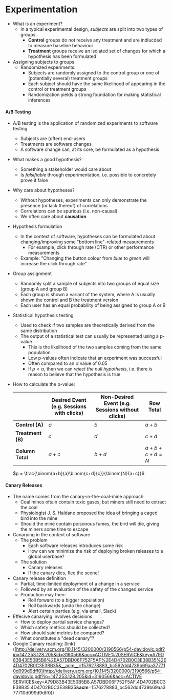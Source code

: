 # Experimentation

* What is an experiment?
  * In a typical experimental design, *subjects* are split into two types of groups:
    * **Control** groups do not receive any treatment and are indlucded to measure baseline behaviour
    * **Treatment** groups receive an isolated set of changes for which a hypothesis has been formulated
* Assigning subjects to groups
  * Randomized experiments:
    * Subjects are randomly assigned to the control group or one of (potentially several) treatment groups
    * Each subject should have the same likelihood of appearing in the control or treatment groups
    * Randomization yields a strong foundation for making statistical inferences

#### A/B Testing

* A/B testing is the application of randomized experiments to software testing
  * Subjects are (often) end-users
  * Treatments are software changes
  * A software change can, at its core, be formulated as a hypothesis
* What makes a good hypothesis?
  * Something a stakeholder would care about
  * Is *falsifiable* through experimentation, i.e. possible to concretely prove it false
* Why care about hypotheses?
  * Without hypotheses, experiments can only demonstrate the presence (or lack thereof) of correlations
  * Correlations can be spurious (i.e. non-causal)
  * We often care about **causation**

* Hypothesis formulation

  * In the context of software, hypotheses can be formulated about changing/improving some "bottom line"-related measurements
    * For example, click through rate (CTR) or other performance measurements
  * Example: "Changing the button colour from *blue* to *green* will increase the click through rate"

* Group assignment

  * Randomly split a sample of subjects into two groups of equal size (group A and group B)
  * Each group is shown a variant of the system, where A is usually shown the control and B the treatment version
  * Each user has an equal probability of being assigned to group A or B

* Statistical hypothesis testing

  * Used to check if two samples are theoretically derived from the same distribution
  * The output of a statistical test can usually be represented using a p-value
    * This is the likelihood of the two samples coming from the same population
    * Low p-values often indicate that an experiment was successful
    * Often compared to an $\alpha$ value of 0.05
    * If $p < \alpha$, then we can *reject the null hypothesis*, i.e. there is reason to believe that the hypothesis is true

* How to calculate the p-value:

  |                   | Desired Event (e.g. Sessions with clicks) | Non-Desired Event (e.g. Sessions without clicks) | Row Total   |
  | ----------------- | ----------------------------------------- | ------------------------------------------------ | ----------- |
  | **Control (A)**   | $a$                                       | $b$                                              | $a+b$       |
  | **Treatment (B)** | $c$                                       | $d$                                              | $c+d$       |
  | **Column Total**  | $a+c$                                     | $b+d$                                            | $a+b+c+d=N$ |

  $p = \frac{\binom{a+b}{a}\binom{c+d}{c}}{\binom{N}{a+c}}$

#### Canary Releases

* The name comes from the canary-in-the-coal-mine approach
  * Coal mines oftain contain toxic gases, but miners still need to extract the coal
  * Physiologist J. S. Haldane proposed the idea of bringing a caged bird into the mine
  * Should the mine contain poisonous fumes, the bird will die, giving the miners some time to escape
* Canarying in the context of software
  * The problem
    * Each software releases introduces some risk
    * How can we minimize the risk of deploying broken releases to a global userbase?
  * The solution
    * Canary releases
    * If the canary dies, flee the scene!
* Canary release definition
  * Partial, time-limited deployment of a change in a service
  * Followed by an evaluation of the safety of the changed service
  * Production may then:
    * Roll forward (to a bigger population)
    * Roll backwards (undo the change)
    * Alert certain parties (e.g. via email, Slack)
* Effecive canarying involves decisions
  * How to deploy partial service changes?
  * Which safety metrics should be collected?
  * How should said metrics be compared?
  * What constitutes a "dead canary"?
* Google Canary reading: [link]([http://delivery.acm.org/10.1145/3200000/3190566/p54-davidovic.pdf?ip=147.253.128.205&id=3190566&acc=ACTIVE%20SERVICE&key=A79D83B43E50B5B8%2EA57DBD06F752F5AF%2E4D4702B0C3E38B35%2E4D4702B0C3E38B35&__acm__=1576278883_bc562dd4739b69aa377710d099d9dff0](http://delivery.acm.org/10.1145/3200000/3190566/p54-davidovic.pdf?ip=147.253.128.205&id=3190566&acc=ACTIVE SERVICE&key=A79D83B43E50B5B8.A57DBD06F752F5AF.4D4702B0C3E38B35.4D4702B0C3E38B35&__acm__=1576278883_bc562dd4739b69aa377710d099d9dff0))